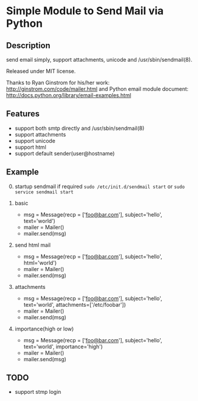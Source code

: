 # Simple Module to Send Mail via Python

## Description

send email simply, support attachments, unicode and /usr/sbin/sendmail(8).

Released under MIT license.

Thanks to Ryan Ginstrom for his/her work: http://ginstrom.com/code/mailer.html and 
Python email module document: http://docs.python.org/library/email-examples.html

## Features

* support both smtp directly and /usr/sbin/sendmail(8)
* support attachments
* support unicode
* support html
* support default sender(user@hostname)

## Example

0. startup sendmail if required
   `sudo /etc/init.d/sendmail start`
   or
   `sudo service sendmail start`

1. basic

   * msg = Message(recp = ['foo@bar.com'], subject='hello', text='world')
   * mailer = Mailer()
   * mailer.send(msg)

2. send html mail

   * msg = Message(recp = ['foo@bar.com'], subject='hello', html='<html><body>world</body></html>') 
   * mailer = Mailer()
   * mailer.send(msg)

3. attachments

   * msg = Message(recp = ['foo@bar.com'], subject='hello', text='world', attachments=['/etc/foobar']) 
   * mailer = Mailer()
   * mailer.send(msg)

4. importance(high or low)

   * msg = Message(recp = ['foo@bar.com'], subject='hello', text='world', importance='high') 
   * mailer = Mailer()
   * mailer.send(msg)


## TODO

* support stmp login
